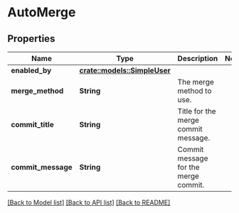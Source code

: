 # AutoMerge

## Properties

Name | Type | Description | Notes
------------ | ------------- | ------------- | -------------
**enabled_by** | [**crate::models::SimpleUser**](simple-user.md) |  | 
**merge_method** | **String** | The merge method to use. | 
**commit_title** | **String** | Title for the merge commit message. | 
**commit_message** | **String** | Commit message for the merge commit. | 

[[Back to Model list]](../README.md#documentation-for-models) [[Back to API list]](../README.md#documentation-for-api-endpoints) [[Back to README]](../README.md)


